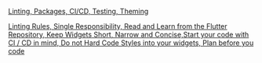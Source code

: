 [Linting, Packages, CI/CD, Testing, Theming](https://www.youtube.com/watch?v=QETClbz1sz8&t=36s&ab_channel=RobertBrunhage)

[Linting Rules, Single Responsibility, Read and Learn from the Flutter Repository, Keep Widgets Short, Narrow and Concise,Start your code with CI / CD in mind, Do not Hard Code Styles into your widgets, Plan before you code](https://www.youtube.com/watch?v=bn5e95b3uLY&t=129s&ab_channel=FlutterExplained)
